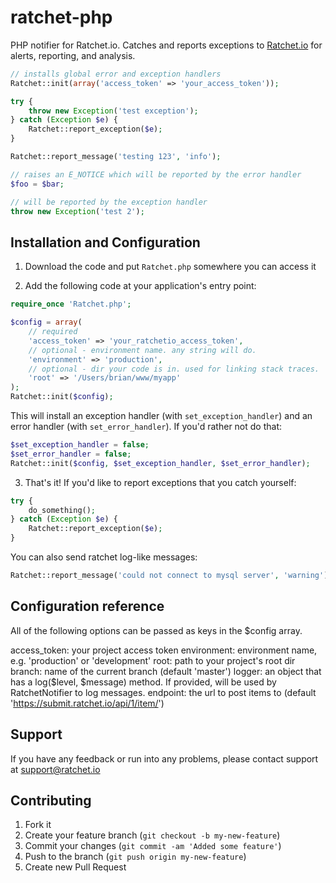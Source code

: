 ratchet-php
===========

PHP notifier for Ratchet.io. Catches and reports exceptions to [Ratchet.io](https://ratchet.io/) for alerts, reporting, and analysis.

```php
// installs global error and exception handlers
Ratchet::init(array('access_token' => 'your_access_token'));

try {
    throw new Exception('test exception');
} catch (Exception $e) {
    Ratchet::report_exception($e);
}

Ratchet::report_message('testing 123', 'info');

// raises an E_NOTICE which will be reported by the error handler
$foo = $bar;

// will be reported by the exception handler
throw new Exception('test 2');
```

## Installation and Configuration

1. Download the code and put `Ratchet.php` somewhere you can access it

2. Add the following code at your application's entry point:

```php
require_once 'Ratchet.php';

$config = array(
    // required
    'access_token' => 'your_ratchetio_access_token',
    // optional - environment name. any string will do.
    'environment' => 'production',
    // optional - dir your code is in. used for linking stack traces.
    'root' => '/Users/brian/www/myapp'
);
Ratchet::init($config);
```

This will install an exception handler (with `set_exception_handler`) and an error handler (with `set_error_handler`). If you'd rather not do that:

```php
$set_exception_handler = false;
$set_error_handler = false;
Ratchet::init($config, $set_exception_handler, $set_error_handler);
```

3. That's it! If you'd like to report exceptions that you catch yourself:

```php
try {
    do_something();
} catch (Exception $e) {
    Ratchet::report_exception($e);
}
```

You can also send ratchet log-like messages:

```php
Ratchet::report_message('could not connect to mysql server', 'warning');
```


## Configuration reference

All of the following options can be passed as keys in the $config array.

access_token: your project access token
environment: environment name, e.g. 'production' or 'development'
root: path to your project's root dir
branch: name of the current branch (default 'master')
logger: an object that has a log($level, $message) method. If provided, will be used by RatchetNotifier to log messages.
endpoint: the url to post items to (default 'https://submit.ratchet.io/api/1/item/')


## Support

If you have any feedback or run into any problems, please contact support at support@ratchet.io


## Contributing

1. Fork it
2. Create your feature branch (`git checkout -b my-new-feature`)
3. Commit your changes (`git commit -am 'Added some feature'`)
4. Push to the branch (`git push origin my-new-feature`)
5. Create new Pull Request



